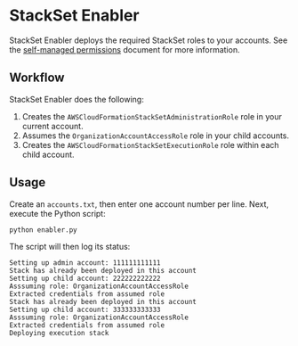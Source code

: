 # StackSet Enabler

StackSet Enabler deploys the required StackSet roles to your accounts. See the [self-managed permissions](https://docs.aws.amazon.com/AWSCloudFormation/latest/UserGuide/stacksets-prereqs-self-managed.html) document for more information.

## Workflow

StackSet Enabler does the following:

1. Creates the `AWSCloudFormationStackSetAdministrationRole` role in your current account. 
2. Assumes the `OrganizationAccountAccessRole` role in your child accounts. 
3. Creates the `AWSCloudFormationStackSetExecutionRole` role within each child account.

## Usage

Create an `accounts.txt`, then enter one account number per line. Next, execute the Python script:

```
python enabler.py
```

The script will then log its status:

```
Setting up admin account: 111111111111
Stack has already been deployed in this account
Setting up child account: 222222222222
Asssuming role: OrganizationAccountAccessRole
Extracted credentials from assumed role
Stack has already been deployed in this account
Setting up child account: 333333333333
Asssuming role: OrganizationAccountAccessRole
Extracted credentials from assumed role
Deploying execution stack
```
